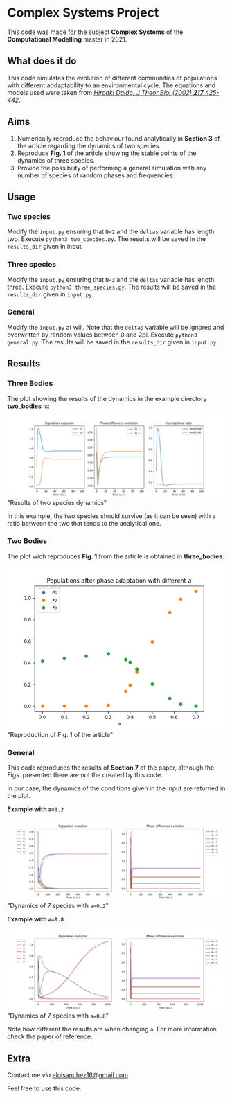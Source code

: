 # Complex Systems Project

This code was made for the subject **Complex Systems** of the **Computational Modelling** master in 2021.

## What does it do
This code simulates the evolution of different communities of populations with different addaptability to an environmental cycle. The equations and models used were taken from *[Hiroaki Daido, J Theor Biol (2002) __217__ 425-442](https://doi.org/10.1006/jtbi.2002.3050)*.

## Aims
1. Numerically reproduce the behaviour found analytically in **Section 3** of the article regarding the dynamics of two species.
2. Reproduce **Fig. 1** of the article showing the stable points of the dynamics of three species.
3. Provide the possibility of performing a general simulation with any number of species of random phases and frequencies.

## Usage
### Two species
Modify the `input.py` ensuring that `N=2` and the `deltas` variable has length two. Execute `python3 two_species.py`. The results will be saved in the `results_dir` given in input.

### Three species
Modify the `input.py` ensuring that `N=3` and the `deltas` variable has length three. Execute `python3 three_species.py`. The results will be saved in the `results_dir` given in `input.py`.

### General
Modify the `input.py` at will. Note that the `deltas` variable will be ignored and overwritten by random values between 0 and 2pi. Execute `python3 general.py`. The results will be saved in the `results_dir` given in `input.py`.

## Results
### Three Bodies
The plot showing the results of the dynamics in the example directory **two_bodies** is:

![Broken link](https://github.com/EloiSanchez/SCom1/blob/main/two_species/plot.png) "Results of two species dynamics"

In this example, the two species should survive (as it can be seen) with a ratio between the two that tends to the analytical one.

### Two Bodies
The plot wich reproduces **Fig. 1** from the article is obtained in **three_bodies**.

![Broken link](https://github.com/EloiSanchez/SCom1/blob/main/three_species/populations.png) "Reproduction of Fig. 1 of the article"

### General
This code reproduces the results of **Section 7** of the paper, although the Figs. presented there are not the created by this code.

In our case, the dynamics of the conditions given in the input are returned in the plot.

**Example with `a=0.2`**

![Broken link](https://github.com/EloiSanchez/SCom1/blob/main/general_a_0.2/plot.png) "Dynamics of 7 species with `a=0.2`"


**Example with `a=0.8`**

![alt text](https://github.com/EloiSanchez/SCom1/blob/main/general_a_0.8/plot.png) "Dynamics of 7 species with `a=0.8`"

Note how different the results are when changing `a`. For more information check the paper of reference.

## Extra
Contact me _via_ eloisanchez16@gmail.com

Feel free to use this code.
